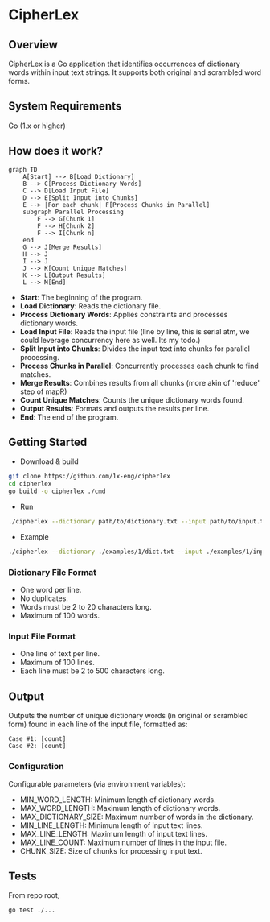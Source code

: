 # CipherLex

## Overview
CipherLex is a Go application that identifies occurrences of dictionary words within input text strings. It supports both original and scrambled word forms.

## System Requirements
Go (1.x or higher)

## How does it work?

```mermaid
graph TD
    A[Start] --> B[Load Dictionary]
    B --> C[Process Dictionary Words]
    C --> D[Load Input File]
    D --> E[Split Input into Chunks]
    E --> |For each chunk| F[Process Chunks in Parallel]
    subgraph Parallel Processing
        F --> G[Chunk 1]
        F --> H[Chunk 2]
        F --> I[Chunk n]
    end
    G --> J[Merge Results]
    H --> J
    I --> J
    J --> K[Count Unique Matches]
    K --> L[Output Results]
    L --> M[End]
``````

- **Start**: The beginning of the program.
- **Load Dictionary**: Reads the dictionary file.
- **Process Dictionary Words**: Applies constraints and processes dictionary words.
- **Load Input File**: Reads the input file (line by line, this is serial atm, we could leverage concurrency here as well. Its my todo.)
- **Split Input into Chunks**: Divides the input text into chunks for parallel processing.
- **Process Chunks in Parallel**: Concurrently processes each chunk to find matches.
- **Merge Results**: Combines results from all chunks (more akin of 'reduce' step of mapR)
- **Count Unique Matches**: Counts the unique dictionary words found.
- **Output Results**: Formats and outputs the results per line.
- **End**: The end of the program.

## Getting Started

- Download & build
```bash
git clone https://github.com/1x-eng/cipherlex
cd cipherlex
go build -o cipherlex ./cmd
```

- Run
```bash
./cipherlex --dictionary path/to/dictionary.txt --input path/to/input.txt
```

- Example
```bash
./cipherlex --dictionary ./examples/1/dict.txt --input ./examples/1/input.txt
```


### Dictionary File Format
- One word per line.
- No duplicates.
- Words must be 2 to 20 characters long.
- Maximum of 100 words.


### Input File Format
- One line of text per line.
- Maximum of 100 lines.
- Each line must be 2 to 500 characters long.


## Output
Outputs the number of unique dictionary words (in original or scrambled form) found in each line of the input file, formatted as:

```
Case #1: [count]
Case #2: [count]
```

### Configuration
Configurable parameters (via environment variables):

- MIN_WORD_LENGTH: Minimum length of dictionary words.
- MAX_WORD_LENGTH: Maximum length of dictionary words.
- MAX_DICTIONARY_SIZE: Maximum number of words in the dictionary.
- MIN_LINE_LENGTH: Minimum length of input text lines.
- MAX_LINE_LENGTH: Maximum length of input text lines.
- MAX_LINE_COUNT: Maximum number of lines in the input file.
- CHUNK_SIZE: Size of chunks for processing input text.

## Tests

From repo root, 

```bash
go test ./...

```

